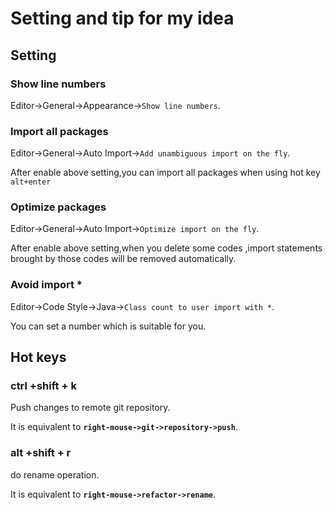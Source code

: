 # Setting and tip for my idea
## Setting

### Show line numbers
Editor->General->Appearance->`Show line numbers`.

### Import all packages
Editor->General->Auto Import->`Add unambiguous import on the fly`.

After enable above setting,you can import all packages when using hot key `alt+enter`

### Optimize packages
Editor->General->Auto Import->`Optimize import on the fly`.

After enable above setting,when you delete some codes ,import statements brought by those codes will be removed automatically.

### Avoid  import *
Editor->Code Style->Java->`Class count to user import with *`.

You can set a number which is suitable for you.

## Hot keys

### ctrl +shift + k

Push changes to remote git repository.

It is equivalent to **`right-mouse->git->repository->push`**.

### alt +shift + r

do rename operation.

It is equivalent to **`right-mouse->refactor->rename`**.




